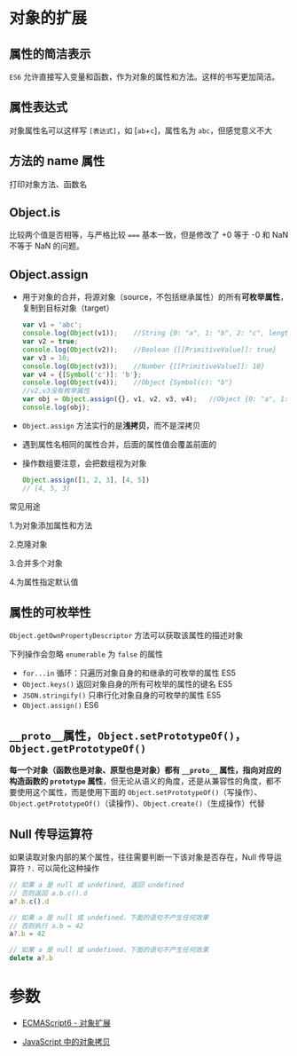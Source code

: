 # 对象的扩展

## 属性的简洁表示

`ES6` 允许直接写入变量和函数，作为对象的属性和方法。这样的书写更加简洁。

## 属性表达式

对象属性名可以这样写 `[表达式]`，如 [`ab`+`c`]，属性名为 `abc`，但感觉意义不大

## 方法的 name 属性

打印对象方法、函数名

## Object.is

比较两个值是否相等，与严格比较 `===` 基本一致，但是修改了 +0 等于 -0 和 NaN 不等于 NaN 的问题。

## Object.assign

- 用于对象的合并，将源对象（source，不包括继承属性）的所有**可枚举属性**，复制到目标对象（target）

  ```javascript
  var v1 = 'abc';
  console.log(Object(v1));    //String {0: "a", 1: "b", 2: "c", length: 3, [[PrimitiveValue]]: "abc"}
  var v2 = true;
  console.log(Object(v2));    //Boolean {[[PrimitiveValue]]: true}
  var v3 = 10;
  console.log(Object(v3));    //Number {[[PrimitiveValue]]: 10}
  var v4 = {[Symbol('c')]: 'b'};
  console.log(Object(v4));    //Object {Symbol(c): "b"}
  //v2,v3没有枚举属性
  var obj = Object.assign({}, v1, v2, v3, v4);   //Object {0: "a", 1: "b", 2: "c", Symbol(c): "b"}
  console.log(obj);
  ```

- `Object.assign` 方法实行的是**浅拷贝**，而不是深拷贝

- 遇到属性名相同的属性合并，后面的属性值会覆盖前面的

- 操作数组要注意，会把数组视为对象

  ```javascript
  Object.assign([1, 2, 3], [4, 5])
  // [4, 5, 3]
  ```

常见用途

1.为对象添加属性和方法

2.克隆对象

3.合并多个对象

4.为属性指定默认值

## 属性的可枚举性

`Object.getOwnPropertyDescriptor` 方法可以获取该属性的描述对象

下列操作会忽略 `enumerable` 为 `false` 的属性

- `for...in` 循环：只遍历对象自身的和继承的可枚举的属性 ES5
- `Object.keys()` 返回对象自身的所有可枚举的属性的键名 ES5
- `JSON.stringify()` 只串行化对象自身的可枚举的属性 ES5
- `Object.assign()` ES6

## `__proto__`属性，`Object.setPrototypeOf()`，`Object.getPrototypeOf()`

**每一个对象（函数也是对象、原型也是对象）都有 `__proto__` 属性，指向对应的构造函数的 `prototype` 属性**，但无论从语义的角度，还是从兼容性的角度，都不要使用这个属性，而是使用下面的 `Object.setPrototypeOf()`（写操作）、`Object.getPrototypeOf()`（读操作）、`Object.create()`（生成操作）代替

## Null 传导运算符

如果读取对象内部的某个属性，往往需要判断一下该对象是否存在，Null 传导运算符 `?.` 可以简化这种操作

```javascript
// 如果 a 是 null 或 undefined, 返回 undefined
// 否则返回 a.b.c().d
a?.b.c().d

// 如果 a 是 null 或 undefined，下面的语句不产生任何效果
// 否则执行 a.b = 42
a?.b = 42

// 如果 a 是 null 或 undefined，下面的语句不产生任何效果
delete a?.b
```

# 参数

- [ECMAScript6 - 对象扩展](http://es6.ruanyifeng.com/#docs/object#Object-assign)

- [JavaScript 中的对象拷贝](https://juejin.im/entry/59f7d09f6fb9a044fc44061f?utm_source=gold_browser_extension)
